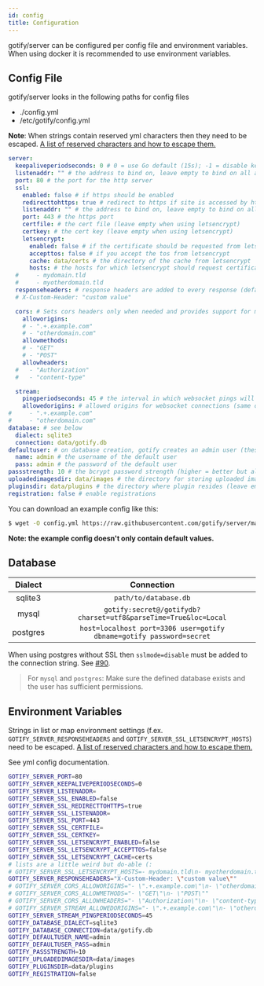 ```yaml
---
id: config
title: Configuration
---
```


gotify/server can be configured per config file and environment variables.
When using docker it is recommended to use environment variables.

## Config File

gotify/server looks in the following paths for config files

- ./config.yml
- /etc/gotify/config.yml

**Note**: When strings contain reserved yml characters then they need to be escaped.
[A list of reserved characters and how to escape them.](https://stackoverflow.com/a/22235064/4244993)

```yml
server:
  keepaliveperiodseconds: 0 # 0 = use Go default (15s); -1 = disable keepalive; set the interval in which keepalive packets will be sent. Only change this value if you know what you are doing.
  listenaddr: "" # the address to bind on, leave empty to bind on all addresses
  port: 80 # the port for the http server
  ssl:
    enabled: false # if https should be enabled
    redirecttohttps: true # redirect to https if site is accessed by http
    listenaddr: "" # the address to bind on, leave empty to bind on all addresses
    port: 443 # the https port
    certfile: # the cert file (leave empty when using letsencrypt)
    certkey: # the cert key (leave empty when using letsencrypt)
    letsencrypt:
      enabled: false # if the certificate should be requested from letsencrypt
      accepttos: false # if you accept the tos from letsencrypt
      cache: data/certs # the directory of the cache from letsencrypt
      hosts: # the hosts for which letsencrypt should request certificates
  #     - mydomain.tld
  #     - myotherdomain.tld
  responseheaders: # response headers are added to every response (default: none)
  # X-Custom-Header: "custom value"

  cors: # Sets cors headers only when needed and provides support for multiple allowed origins. Overrides Access-Control-* Headers in response headers.
    alloworigins:
    # - ".+.example.com"
    # - "otherdomain.com"
    allowmethods:
    # - "GET"
    # - "POST"
    allowheaders:
  #   - "Authorization"
  #   - "content-type"

  stream:
    pingperiodseconds: 45 # the interval in which websocket pings will be sent. Only change this value if you know what you are doing.
    allowedorigins: # allowed origins for websocket connections (same origin is always allowed, default only same origin)
#     - ".+.example.com"
#     - "otherdomain.com"
database: # see below
  dialect: sqlite3
  connection: data/gotify.db
defaultuser: # on database creation, gotify creates an admin user (these values will only be used for the first start, if you want to edit the user after the first start use the WebUI)
  name: admin # the username of the default user
  pass: admin # the password of the default user
passstrength: 10 # the bcrypt password strength (higher = better but also slower)
uploadedimagesdir: data/images # the directory for storing uploaded images
pluginsdir: data/plugins # the directory where plugin resides (leave empty to disable plugins)
registration: false # enable registrations
```

You can download an example config like this:

```bash
$ wget -O config.yml https://raw.githubusercontent.com/gotify/server/master/config.example.yml
```

**Note: the example config doesn't only contain default values.**

## Database

| Dialect  |                              Connection                              |
| :------: | :------------------------------------------------------------------: |
| sqlite3  |                        `path/to/database.db`                         |
|  mysql   |   `gotify:secret@/gotifydb?charset=utf8&parseTime=True&loc=Local`    |
| postgres | `host=localhost port=3306 user=gotify dbname=gotify password=secret` |

When using postgres without SSL then `sslmode=disable` must be added to the connection string.
See [#90](https://github.com/gotify/server/issues/90).

> For `mysql` and `postgres`: Make sure the defined database exists and the user has sufficient permissions.

## Environment Variables

Strings in list or map environment settings (f.ex. `GOTIFY_SERVER_RESPONSEHEADERS` and `GOTIFY_SERVER_SSL_LETSENCRYPT_HOSTS`) need to be escaped.
[A list of reserved characters and how to escape them.](https://stackoverflow.com/a/22235064/4244993)

See yml config documentation.

```bash
GOTIFY_SERVER_PORT=80
GOTIFY_SERVER_KEEPALIVEPERIODSECONDS=0
GOTIFY_SERVER_LISTENADDR=
GOTIFY_SERVER_SSL_ENABLED=false
GOTIFY_SERVER_SSL_REDIRECTTOHTTPS=true
GOTIFY_SERVER_SSL_LISTENADDR=
GOTIFY_SERVER_SSL_PORT=443
GOTIFY_SERVER_SSL_CERTFILE=
GOTIFY_SERVER_SSL_CERTKEY=
GOTIFY_SERVER_SSL_LETSENCRYPT_ENABLED=false
GOTIFY_SERVER_SSL_LETSENCRYPT_ACCEPTTOS=false
GOTIFY_SERVER_SSL_LETSENCRYPT_CACHE=certs
# lists are a little weird but do-able (:
# GOTIFY_SERVER_SSL_LETSENCRYPT_HOSTS=- mydomain.tld\n- myotherdomain.tld
GOTIFY_SERVER_RESPONSEHEADERS="X-Custom-Header: \"custom value\""
# GOTIFY_SERVER_CORS_ALLOWORIGINS="- \".+.example.com\"\n- \"otherdomain.com\""
# GOTIFY_SERVER_CORS_ALLOWMETHODS="- \"GET\"\n- \"POST\""
# GOTIFY_SERVER_CORS_ALLOWHEADERS="- \"Authorization\"\n- \"content-type\""
# GOTIFY_SERVER_STREAM_ALLOWEDORIGINS="- \".+.example.com\"\n- \"otherdomain.com\""
GOTIFY_SERVER_STREAM_PINGPERIODSECONDS=45
GOTIFY_DATABASE_DIALECT=sqlite3
GOTIFY_DATABASE_CONNECTION=data/gotify.db
GOTIFY_DEFAULTUSER_NAME=admin
GOTIFY_DEFAULTUSER_PASS=admin
GOTIFY_PASSSTRENGTH=10
GOTIFY_UPLOADEDIMAGESDIR=data/images
GOTIFY_PLUGINSDIR=data/plugins
GOTIFY_REGISTRATION=false
```
